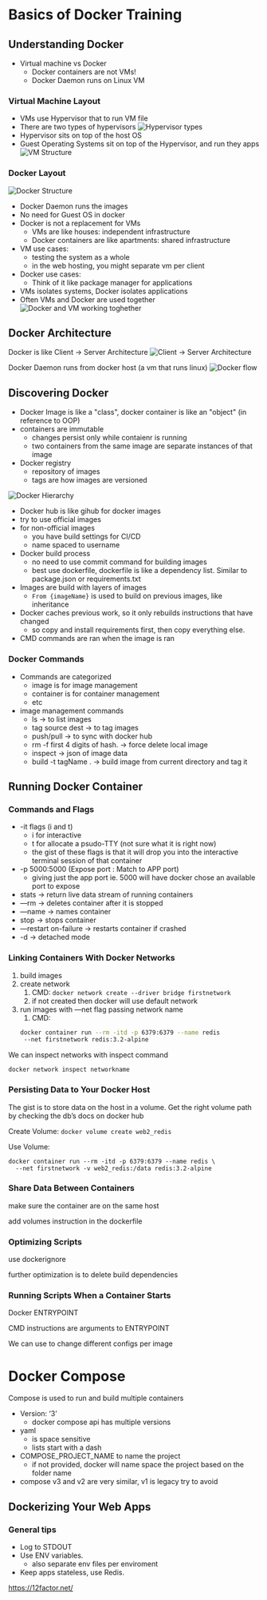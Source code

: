 # Basics of Docker Training

## Understanding Docker
- Virtual machine vs Docker
    - Docker containers are not VMs!
    - Docker Daemon runs on Linux VM

### Virtual Machine Layout

- VMs use Hypervisor that to run VM file
- There are two types of hypervisors
![Hypervisor types](images/VMHypervisor.png)
- Hypervisor sits on top of the host OS
- Guest Operating Systems sit on top of the Hypervisor, and run they apps
![VM Structure](images/VMStructure.png)


### Docker Layout

![Docker Structure](images/DockerStructure.png)
- Docker Daemon runs the images
- No need for Guest OS in docker
- Docker is not a replacement for VMs
    - VMs are like houses: independent infrastructure
    - Docker containers are like apartments: shared infrastructure
- VM use cases:
    - testing the system as a whole
    - in the web hosting, you might separate vm per client
- Docker use cases:
    - Think of it like package manager for applications
- VMs isolates systems, Docker isolates applications
- Often VMs and Docker are used together
![Docker and VM working toghether](images/Hybrid.png)

## Docker Architecture

Docker is like Client -> Server Architecture
![Client -> Server Architecture](images/ClientServer.png)


Docker Daemon runs from docker host (a vm that runs linux)
![Docker flow](images/Flow.png)

## Discovering Docker

- Docker Image is like a "class", docker container is like an "object" (in reference to OOP)
- containers are immutable
    - changes persist only while contaienr is running
    - two containers from the same image are separate instances of that image
- Docker registry
    - repository of images
    - tags are how images are versioned

![Docker Hierarchy](images/DockerRegistry.png)

- Docker hub is like gihub for docker images
- try to use official images
- for non-official images
    - you have build settings for CI/CD
    - name spaced to username
- Docker build process
    - no need to use commit command for building images
    - best use dockerfile, dockerfile is like a dependency list. Similar to package.json or requirements.txt
- Images are build with layers of images
    - `From {imageName}` is used to build on previous images, like inheritance
- Docker caches previous work, so it only rebuilds instructions that have changed
    - so copy and install requirements first, then copy everything else.
- CMD commands are ran when the image is ran

### Docker Commands
- Commands are categorized
    - image is for image management
    - container is for container management
    - etc
- image management commands
    - ls  → to list images
    - tag source dest → to tag images
    - push/pull → to sync with docker hub
    - rm -f first 4 digits of hash. → force delete local image
    - inspect → json of image data
    - build -t tagName . → build image from current directory and tag it

## Running Docker Container

### Commands and Flags

- -it flags (i and t)
    - i for interactive
    - t for allocate a psudo-TTY (not sure what it is right now)
    - the gist of these flags is that it will drop you into the interactive terminal session of that container
- -p 5000:5000 (Expose port : Match to APP port)
    - giving just the app port ie. 5000 will have docker chose an available port to expose
- stats → return live data stream of running containers
- —rm → deletes container after it is stopped
- —name → names container
- stop → stops container
- —restart on-failure → restarts container if crashed
- -d → detached mode

### Linking Containers With Docker Networks

1. build images
2. create network 
    1. CMD: `docker network create --driver bridge firstnetwork`
    2. if not created then docker will use default network
3. run images with —net flag passing network name
    1. CMD: 
    ```bash
    docker container run --rm -itd -p 6379:6379 --name redis 
     --net firstnetwork redis:3.2-alpine
    ```
    

We can inspect networks with inspect command

`docker network inspect networkname`

### Persisting Data to Your Docker Host

The gist is to store data on the host in a volume. Get the right volume path by checking the db’s docs on docker hub

Create Volume: `docker volume create web2_redis`

Use Volume: 

```
docker container run --rm -itd -p 6379:6379 --name redis \
  --net firstnetwork -v web2_redis:/data redis:3.2-alpine
```

### Share Data Between Containers

make sure the container are on the same host

add volumes instruction in the dockerfile 

### Optimizing Scripts

use dockerignore

further optimization is to delete build dependencies

### Running Scripts When a Container Starts

Docker ENTRYPOINT

CMD instructions are arguments to ENTRYPOINT

We can use to change different configs per image

# Docker Compose

Compose is used to run and build multiple containers

- Version: ‘3’
    - docker compose api has multiple versions
- yaml
    - is space sensitive
    - lists start with a dash
- COMPOSE_PROJECT_NAME to name the project
    - if not provided, docker will name space the project based on the folder name
- compose v3 and v2 are very similar, v1 is legacy try to avoid

## Dockerizing Your Web Apps

### General tips

- Log to STDOUT
- Use ENV variables.
    - also separate env files per enviroment
- Keep apps stateless, use Redis.

https://12factor.net/
